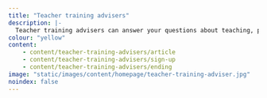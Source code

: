 ```yaml
---
title: "Teacher training advisers"
description: |-
  Teacher training advisers can answer your questions about teaching, provide tips on your application and how to find funding. Chat by phone, email or text.
colour: "yellow"
content:
    - content/teacher-training-advisers/article
    - content/teacher-training-advisers/sign-up
    - content/teacher-training-advisers/ending
image: "static/images/content/homepage/teacher-training-adviser.jpg"
noindex: false
---
```


